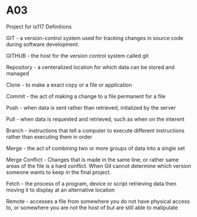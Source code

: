 # A03
Project for is117
Definitions

GIT - a version-control system used for tracking changes in source code during software development.

GITHUB - the host for the version control system called git

Repository - a centeralized location for which data can be stored and managed

Clone - to make a exact copy or a file or application

Commit - the act of making a change to a file permanent for a file

Push - when data is sent rather than retrieved, initalized by the server

Pull - when data is requested and retrieved, such as when on the interent

Branch - instructions that tell a computer to execute different instructions rather than executing them in order

Merge - the act of combining two or more groups of data into a single set

Merge Conflict - Changes that is made in the same line, or rather same areas of the file is a hard conflict. When Git cannot determine which version someone wants to keep in the final project. 

Fetch - the process of a program, device or script retrieving data then moving it to display at an alternative location

Remote - accesses a file from somewhere you do not have physical access to, or somewhere you are not the host of but are still able to malipulate 
